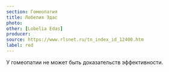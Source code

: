 ```yaml
---
section: Гомеопатия
title: Лобелия Эдас
photo: 
other: [Lobelia Edas]
producer: 
source: https://www.rlsnet.ru/tn_index_id_12400.htm
label: red
---
```


У гомеопатии не может быть доказательств эффективности.
